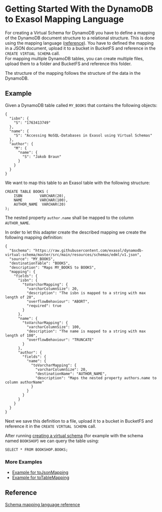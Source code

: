 # Getting Started With the DynamoDB to Exasol Mapping Language

For creating a Virtual Schema for DynamoDB you have to define a mapping 
of the DynamoDB document structure to a relational structure.
This is done using the mapping language 
([reference](https://exasol.github.io/dynamodb-virtual-schema/schema_doc/index.html)).
You have to defined the mapping in a JSON document, upload it to a bucket in BucketFS and reference 
in the `CREATE VIRTUAL SCHEMA` call.  
For mapping multiple DynamoDB tables, you can create multiple files, 
upload them to a folder and BucketFS and reference this folder. 

The structure of the mapping follows the structure of the data in the DynamoDB.

## Example

Given a DynamoDB table called `MY_BOOKS` that contains the following objects:

```
{
  "isbn": {
    "S": "1763413749"
  },
  "name": {
    "S": "Accessing NoSQL-Databases in Exasol using Virtual Schemas"
  },
  "author": {
    "M": {
      "name": {
        "S": "Jakob Braun"
      }
    }
  }
}
```
We want to map this table to an Exasol table with the following structure:

```
CREATE TABLE BOOKS (
    ISBN        VARCHAR(20),
    NAME        VARCHAR(100),
    AUTHOR_NAME  VARCHAR(20)
);
```
The nested property `author.name` shall be mapped to the column `AUTHOR_NAME`. 

In order to let this adapter create the described mapping we create the following mapping definition:

```
{
  "$schema": "https://raw.githubusercontent.com/exasol/dynamodb-virtual-schema/master/src/main/resources/schemas/edml/v1.json",
  "source": "MY_BOOKS",
  "destinationTable": "BOOKS",
  "description": "Maps MY_BOOKS to BOOKS",
  "mapping": {
    "fields": {
      "isbn": {
        "toVarcharMapping": {
          "varcharColumnSize": 20,
          "description": "The isbn is mapped to a string with max length of 20",
          "overflowBehaviour": "ABORT",
          "required": true
        }
      },
      "name": {
        "toVarcharMapping": {
          "varcharColumnSize": 100,
          "description": "The name is mapped to a string with max length of 100",
          "overflowBehaviour": "TRUNCATE"
        }
      },
      "author": {
        "fields": {
          "name": {
            "toVarcharMapping": {
              "varcharColumnSize": 20,
              "destinationName": "AUTHOR_NAME",
              "description": "Maps the nested property authors.name to column authorName"
            }
          }
        }
      }
    }
  }
}
```

Next we save this definition to a file, upload it to a bucket in 
BucketFS and reference it in the `CREATE VIRTUAL SCHEMA` call.

After running [creating a virtual schema](../README.md) (for example with the schema named `BOOKSHOP`) we can query the table using:

```
SELECT * FROM BOOKSHOP.BOOKS;
```

### More Examples
* [Example for toJsonMapping](exampleWithToJson.md)
* [Example for toTableMapping](exampleWithToTable.md)

## Reference
[Schema mapping language reference](https://exasol.github.io/dynamodb-virtual-schema/schema_doc/index.html)
